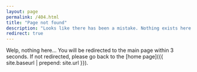 ```yaml
---
layout: page
permalink: /404.html
title: "Page not found"
description: "Looks like there has been a mistake. Nothing exists here."
redirect: true
---
```


Welp, nothing here... You will be redirected to the main page within 3 seconds. If not redirected, please go back to the [home page]({{ site.baseurl | prepend: site.url }}).
